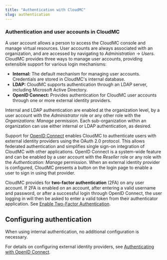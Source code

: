 ```yaml
---
title: "Authentication with CloudMC"
slug: authentication
---
```



### Authentication and user accounts in CloudMC

A user account allows a person to access the CloudMC console and manage virtual resources.  User accounts are always associated with an organization, and are accessed by navigating to *Administration* -> *Users*.  CloudMC provides three ways to manage user accounts, providing extensible support for various login mechanisms:

   - **Internal:**  The default mechanism for managing user accounts.  Credentials are stored in CloudMC's internal database.
   - **LDAP:**  CloudMC supports authentication through an LDAP server, including Microsoft Active Directory.
   - **OpenID Connect:**  Provides authentication for CloudMC user accounts through one or more external identity providers.

Internal and LDAP authentication are enabled at the organization level, by a user account with the *Administrator* role or any other role with the *Organizations: Manage* permission.  Each sub-organization within an organization can use either internal or LDAP authentication, as desired.

Support for [OpenID Connect](https://en.wikipedia.org/wiki/OpenID_Connect) enables CloudMC to authenticate users with external identity providers using the OAuth 2.0 protocol.  This allows federated authentication and simplifies single sign-on integration of CloudMC with other applications.  OpenID Connect is a system-wide feature and can be enabled by a user account with the *Reseller* role or any role with the *Authentication: Manage* permission.  When an external identity provider is configured, CloudMC presents a button on the login page to enable a user to sign in using that provider.

CloudMC provides for **two-factor authentication** (2FA) on any user account.  If 2FA is enabled on an account, after entering a valid username and password, or after a successful login through OpenID Connect, the user logging in will then be asked to enter a valid token from their authenticator application.  See [Enable Two-Factor Authentication](enable-two-factor-authentication.md).

<!-- ## Acting as an identity provider

Information on SAML with link to SAML article. -->

## Configuring authentication

When using internal authentication, no additional configuration is necessary.  

<!-- Link to LDAP article -->

For details on configuring external identity providers, see [Authenticating with OpenID Connect](openid-connect.md).
